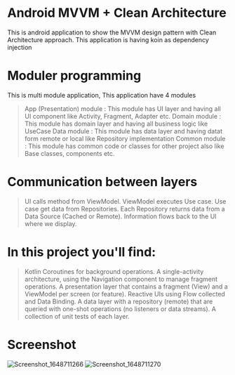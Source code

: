 # Android MVVM + Clean Architecture

This is android application to show the MVVM design pattern with Clean Architecture approach. This application is having koin as dependency injection

# Moduler programming

This is multi module application, This application have 4 modules

> App (Presentation) module : This module has UI layer and having all UI component like Activity, Fragment, Adapter etc.
> Domain module : This module has domain layer and having all business logic like UseCase
> Data module : This module has data layer and having datat form remote or local like Repository implementation 
> Common module : This module has common code or classes for other project also like Base classes, components etc.

# Communication between layers

> UI calls method from ViewModel.
> ViewModel executes Use case.
> Use case get data from Repositories.
> Each Repository returns data from a Data Source (Cached or Remote).
> Information flows back to the UI where we display.

# In this project you'll find:

> Kotlin Coroutines for background operations.
> A single-activity architecture, using the Navigation component to manage fragment operations.
> A presentation layer that contains a fragment (View) and a ViewModel per screen (or feature).
> Reactive UIs using Flow collected and Data Binding.
> A data layer with a repository (remote) that are queried with one-shot operations (no listeners or data streams).
> A collection of unit tests of each layer.

# Screenshot

![Screenshot_1648711266](https://user-images.githubusercontent.com/1405127/161000084-a9f72162-5561-4597-8118-e00d7e63aff6.png)
![Screenshot_1648711270](https://user-images.githubusercontent.com/1405127/161000114-bf377da2-a09a-4b60-b6d0-d726565e8dae.png)

